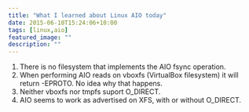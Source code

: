 ```yaml
---
title: "What I learned about Linux AIO today"
date: 2015-06-10T15:24:06+10:00
tags: [linux,aio]
featured_image: ""
description: ""
---
```


1. There is no filesystem that implements the AIO fsync operation.
2. When performing AIO reads on vboxfs (VirtualBox filesystem) it will return -EPROTO. No idea why that happens.
3. Neither vboxfs nor tmpfs suport O_DIRECT.
4. AIO seems to work as advertised on XFS, with or without O_DIRECT.
